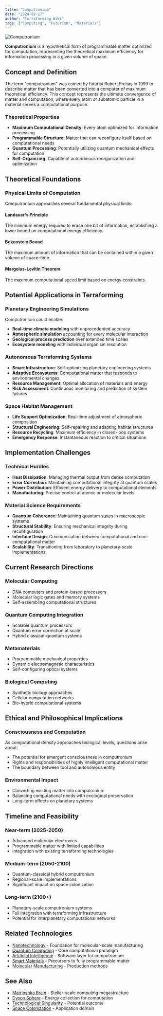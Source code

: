 ```yaml
---
title: "Computronium"
date: "2024-08-17"
author: "Terraforming Wiki"
tags: ["Computing", "Futurism", "Materials"]
---
```


![Computronium](https://commons.wikimedia.org/wiki/File:Computronium_3D_Animation_by_Robbie_Conceptuel.gif)

**Computronium** is a hypothetical form of programmable matter optimized for computation, representing the theoretical maximum efficiency for information processing in a given volume of space.

## Concept and Definition

The term "computronium" was coined by futurist Robert Freitas in 1999 to describe matter that has been converted into a computer of maximum theoretical efficiency. This concept represents the ultimate convergence of matter and computation, where every atom or subatomic particle in a material serves a computational purpose.

### Theoretical Properties
- **Maximum Computational Density**: Every atom optimized for information processing
- **Programmable Structure**: Matter that can reconfigure itself based on computational needs
- **Quantum Processing**: Potentially utilizing quantum mechanical effects for computation
- **Self-Organizing**: Capable of autonomous reorganization and optimization

## Theoretical Foundations

### Physical Limits of Computation
Computronium approaches several fundamental physical limits:

#### Landauer's Principle
The minimum energy required to erase one bit of information, establishing a lower bound on computational energy efficiency.

#### Bekenstein Bound
The maximum amount of information that can be contained within a given volume of space-time.

#### Margolus-Levitin Theorem
The maximum computational speed limit based on energy constraints.

## Potential Applications in Terraforming

### Planetary Engineering Simulations
Computronium could enable:
- **Real-time climate modeling** with unprecedented accuracy
- **Atmospheric simulation** accounting for every molecular interaction
- **Geological process prediction** over extended time scales
- **Ecosystem modeling** with individual organism resolution

### Autonomous Terraforming Systems
- **Smart Infrastructure**: Self-optimizing planetary engineering systems
- **Adaptive Ecosystems**: Computational matter that responds to environmental changes
- **Resource Management**: Optimal allocation of materials and energy
- **Risk Assessment**: Continuous monitoring and prediction of system failures

### Space Habitat Management
- **Life Support Optimization**: Real-time adjustment of atmospheric composition
- **Structural Engineering**: Self-repairing and adapting habitat structures
- **Resource Recycling**: Maximum efficiency in closed-loop systems
- **Emergency Response**: Instantaneous reaction to critical situations

## Implementation Challenges

### Technical Hurdles
- **Heat Dissipation**: Managing thermal output from dense computation
- **Error Correction**: Maintaining computational integrity at quantum scales
- **Power Distribution**: Efficient energy delivery to computational elements
- **Manufacturing**: Precise control at atomic or molecular levels

### Material Science Requirements
- **Quantum Coherence**: Maintaining quantum states in macroscopic systems
- **Structural Stability**: Ensuring mechanical integrity during reconfiguration
- **Interface Design**: Communication between computational and non-computational matter
- **Scalability**: Transitioning from laboratory to planetary-scale implementations

## Current Research Directions

### Molecular Computing
- DNA computers and protein-based processors
- Molecular logic gates and memory systems
- Self-assembling computational structures

### Quantum Computing Integration
- Scalable quantum processors
- Quantum error correction at scale
- Hybrid classical-quantum systems

### Metamaterials
- Programmable mechanical properties
- Dynamic electromagnetic characteristics
- Self-configuring optical systems

### Biological Computing
- Synthetic biology approaches
- Cellular computation networks
- Bio-hybrid computational systems

## Ethical and Philosophical Implications

### Consciousness and Computation
As computational density approaches biological levels, questions arise about:
- The potential for emergent consciousness in computronium
- Rights and responsibilities of highly intelligent computational matter
- The boundary between tool and autonomous entity

### Environmental Impact
- Converting existing matter into computronium
- Balancing computational needs with ecological preservation
- Long-term effects on planetary systems

## Timeline and Feasibility

### Near-term (2025-2050)
- Advanced molecular electronics
- Programmable matter with limited capabilities
- Integration with existing terraforming technologies

### Medium-term (2050-2100)
- Quantum-classical hybrid computronium
- Regional-scale implementations
- Significant impact on space colonization

### Long-term (2100+)
- Planetary-scale computronium systems
- Full integration with terraforming infrastructure
- Potential for interplanetary computational networks

## Related Technologies

- [Nanotechnology](/wiki/nanotechnology) - Foundation for molecular-scale manufacturing
- [Quantum Computing](/wiki/quantum-computing) - Core computational paradigm
- [Artificial Intelligence](/wiki/artificial-intelligence) - Software layer for computronium
- [Smart Materials](/wiki/smart-materials) - Precursors to fully programmable matter
- [Molecular Manufacturing](/wiki/molecular-manufacturing) - Production methods

## See Also

- [Matrioshka Brain](/wiki/matrioshka-brain) - Stellar-scale computing megastructure
- [Dyson Sphere](/wiki/dyson-sphere) - Energy collection for computation
- [Technological Singularity](/wiki/technological-singularity) - Potential outcome
- [Space Colonization](/wiki/space-colonization) - Application domain
